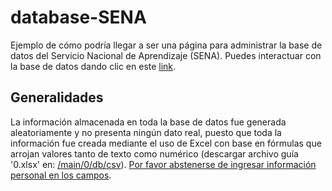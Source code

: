 # database-SENA
Ejemplo de cómo podría llegar a ser una página para administrar la base de datos del Servicio Nacional de Aprendizaje (SENA). Puedes interactuar con la base de datos dando clic en este <a href="http://camiloconc.free.nf/">link</a>.

## Generalidades
La información almacenada en toda la base de datos fue generada aleatoriamente y no presenta ningún dato real, puesto que toda la información fue creada mediante el uso de Excel con base en fórmulas que arrojan valores tanto de texto como numérico (descargar archivo guía '0.xlsx' en: <a href="https://github.com/CamiloConC/database-SENA/tree/main/main/0/db/csv">/main/0/db/csv</a>). <u>Por favor abstenerse de ingresar información personal en los campos</u>.

